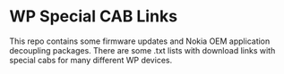 # WP Special CAB Links
This repo contains some firmware updates and Nokia OEM application decoupling packages.
There are some .txt lists with download links with special cabs for many different WP devices. 
